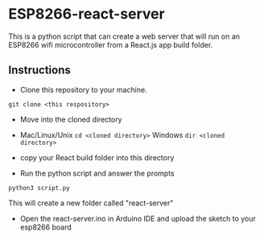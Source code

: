 # ESP8266-react-server

This is a python script that can create a web server that will run on an ESP8266 wifi microcontroller from a React.js app build folder.


## Instructions


- Clone this repository to your machine.

`git clone <this respository>`

- Move into the cloned directory

- Mac/Linux/Unix `cd <cloned directory>`
Windows `dir <cloned directory>`

- copy your React build folder into this directory

- Run the python script and answer the prompts

`python3 script.py`

This will create a new folder called "react-server"

- Open the react-server.ino in Arduino IDE and upload the sketch to your esp8266 board
